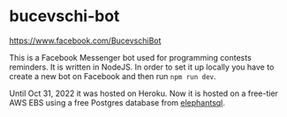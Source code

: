 # bucevschi-bot

https://www.facebook.com/BucevschiBot

This is a Facebook Messenger bot used for programming contests reminders. It is written in NodeJS. In order to set it up locally you have to create a new bot on Facebook and then run `npm run dev`.

Until Oct 31, 2022 it was hosted on Heroku. Now it is hosted on a free-tier AWS EBS using a free Postgres database from [elephantsql](https://www.elephantsql.com).
